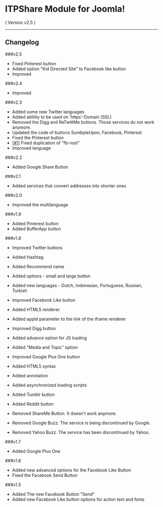 ITPShare Module for Joomla! 
==========================
( Version v2.5 )
- - -

Changelog
---------

###v2.5

* Fixed Pinterest button
* Added option "Kid Directed Site" to Facebook like button
* Improved 


###v2.4

* Improved

###v2.3

* Added some new Twitter languages
* Added ablility to be used on 'https'-Domain (SSL)
* Removed the Digg and ReTwittMe buttons. Those services do not work anymore.
* Updated the code of buttons SumbpleUpon, Facebook, Pinterest
* Fixed the Pinterest button
* [[#1]](https://github.com/ITPrism/ITPShare-Plugin/issues/1 "Valid CSS for Facebook Like with multiple instances.") Fixed duplication of "fb-root"
* Improved language

###v2.2

* Added Google Share Button

###v2.1

* Added services that convert addresses into shorter ones

###v2.0

* Improved the multilanguage

###v1.9

* Added Pinterest button
* Added BufferApp button

###v1.8

* Improved Twitter buttons
 * Added Hashtag
 * Added Recommend name
 * Added options - small and large button
 * Added new languages - Dutch, Indonesian, Portuguese, Russian, Turkish

* Improved Facebook Like button
 * Added HTML5 renderer
 * Added appId parameter to the link of the iframe renderer
 
* Improved Digg button
 * Added advance option for JS loading
 * Added "Media and Topic" option
 
* Improved Google Plus One button
 * Added HTML5 syntax 
 * Added annotation
 * Added asynchronized loading scripts
  
* Added Tumblr button
* Added Reddit button

* Removed ShareMe Button. It doesn't work anymore.
* Removed Google Buzz. The service is being discontinued by Google.
* Removed Yahoo Buzz. The service has been discontinued by Yahoo.

###v1.7

* Added Google Plus One

###v1.6

* Added new advanced options for the Facebook Like Button
* Fixed the Facebook Send Button

###v1.5

* Added The new Facebook Button "Send"
* Added new Facebook Like button options for action text and fonts